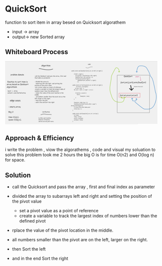 # QuickSort
function to sort item in array besed on Quicksort algorathem
- input ->  array
- output-> new Sorted array

## Whiteboard Process
![The San Juan Mountains are beautiful!]( qs.png "San Juan Mountains")

## Approach & Efficiency
i write the problem , viow the algorathems  , code and visual my soluation  to solve this problem took me 2 hours
the big O is for time O(n2) and
 O(log n) for space.

## Solution
- call the Quicksort and pass the array , first and final index as parameter

- divided the array to
  subarrays left and right  and setting the position of the pivot value
  - set a pivot value as a point of reference
  - create a variable to track the largest index of numbers lower than the defined pivot
- rplace the value of the pivot location in the middle.
- all numbers smaller than the pivot are on the left, larger on the right.
- then Sort the left
- and in the end Sort the right
